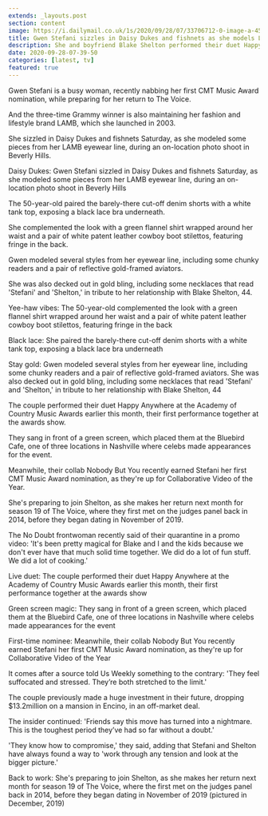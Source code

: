 ```yaml
---
extends: _layouts.post
section: content
image: https://i.dailymail.co.uk/1s/2020/09/28/07/33706712-0-image-a-45_1601273515734.jpg 
title: Gwen Stefani sizzles in Daisy Dukes and fishnets as she models LAMB eyewear line in Beverly Hills 
description: She and boyfriend Blake Shelton performed their duet Happy Anywhere at the Academy of Country Music Awards earlier this month, their first performance together at the awards show. 
date: 2020-09-28-07-39-50 
categories: [latest, tv] 
featured: true 
--- 
```

Gwen Stefani is a busy woman, recently nabbing her first CMT Music Award nomination, while preparing for her return to The Voice.

And the three-time Grammy winner is also maintaining her fashion and lifestyle brand LAMB, which she launched in 2003.

She sizzled in Daisy Dukes and fishnets Saturday, as she modeled some pieces from her LAMB eyewear line, during an on-location photo shoot in Beverly Hills.

Daisy Dukes: Gwen Stefani sizzled in Daisy Dukes and fishnets Saturday, as she modeled some pieces from her LAMB eyewear line, during an on-location photo shoot in Beverly Hills

The 50-year-old paired the barely-there cut-off denim shorts with a white tank top, exposing a black lace bra underneath.

She complemented the look with a green flannel shirt wrapped around her waist and a pair of white patent leather cowboy boot stilettos, featuring fringe in the back.

Gwen modeled several styles from her eyewear line, including some chunky readers and a pair of reflective gold-framed aviators.

She was also decked out in gold bling, including some necklaces that read 'Stefani' and 'Shelton,' in tribute to her relationship with Blake Shelton, 44.  

Yee-haw vibes: The 50-year-old complemented the look with a green flannel shirt wrapped around her waist and a pair of white patent leather cowboy boot stilettos, featuring fringe in the back

Black lace: She paired the barely-there cut-off denim shorts with a white tank top, exposing a black lace bra underneath

Stay gold: Gwen modeled several styles from her eyewear line, including some chunky readers and a pair of reflective gold-framed aviators. She was also decked out in gold bling, including some necklaces that read 'Stefani' and 'Shelton,' in tribute to her relationship with Blake Shelton, 44

The couple performed their duet Happy Anywhere at the Academy of Country Music Awards earlier this month, their first performance together at the awards show.

They sang in front of a green screen, which placed them at the Bluebird Cafe, one of three locations in Nashville where celebs made appearances for the event.

Meanwhile, their collab Nobody But You recently earned Stefani her first CMT Music Award nomination, as they're up for Collaborative Video of the Year. 

She's preparing to join Shelton, as she makes her return next month for season 19 of The Voice, where they first met on the judges panel back in 2014, before they began dating in November of 2019. 

The No Doubt frontwoman recently said of their quarantine in a promo video: 'It's been pretty magical for Blake and I and the kids because we don't ever have that much solid time together. We did do a lot of fun stuff. We did a lot of cooking.'

Live duet: The couple performed their duet Happy Anywhere at the Academy of Country Music Awards earlier this month, their first performance together at the awards show

Green screen magic: They sang in front of a green screen, which placed them at the Bluebird Cafe, one of three locations in Nashville where celebs made appearances for the event

First-time nominee: Meanwhile, their collab Nobody But You recently earned Stefani her first CMT Music Award nomination, as they're up for Collaborative Video of the Year

It comes after a source told Us Weekly something to the contrary: 'They feel suffocated and stressed. They’re both stretched to the limit.'

The couple previously made a huge investment in their future, dropping $13.2million on a mansion in Encino, in an off-market deal. 

The insider continued: 'Friends say this move has turned into a nightmare. This is the toughest period they’ve had so far without a doubt.'  

'They know how to compromise,' they said, adding that Stefani and Shelton have always found a way to 'work through any tension and look at the bigger picture.'

Back to work: She's preparing to join Shelton, as she makes her return next month for season 19 of The Voice, where the first met on the judges panel back in 2014, before they began dating in November of 2019 (pictured in December, 2019)

